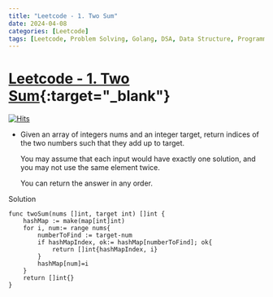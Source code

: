 ```yaml
---
title: "Leetcode - 1. Two Sum"
date: 2024-04-08
categories: [Leetcode]
tags: [Leetcode, Problem Solving, Golang, DSA, Data Structure, Programming, Algorithm, Array, Hash Table]
---
```


# [Leetcode - 1. Two Sum](https://leetcode.com/problems/two-sum/description/){:target="_blank"}
[![Hits](https://hits.sh/mokhlesurr031.github.io/posts/leetcode-two-sum.svg)](https://hits.sh/mokhlesurr031.github.io/posts/leetcode-two-sum/)

- Given an array of integers nums and an integer target, return indices of the two numbers such that they add up to target.

    You may assume that each input would have exactly one solution, and you may not use the same element twice.

    You can return the answer in any order.

Solution
```
func twoSum(nums []int, target int) []int {
    hashMap := make(map[int]int)
    for i, num:= range nums{
        numberToFind := target-num
        if hashMapIndex, ok:= hashMap[numberToFind]; ok{
            return []int{hashMapIndex, i}
        }
        hashMap[num]=i
    }
    return []int{}
}

```
